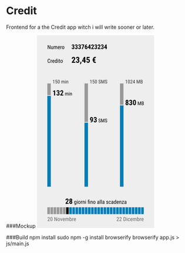 # Credit
Frontend for a the Credit app witch i will write sooner or later.

###Mockup
![mockup](./mockup.png)

###Build
		npm install
		sudo npm -g install browserify
		browserify app.js > js/main.js

